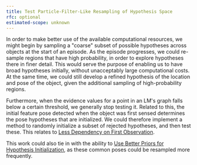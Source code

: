 ```yaml
---
title: Test Particle-Filter-Like Resampling of Hypothesis Space
rfc: optional
estimated-scope: unknown
---
```


In order to make better use of the available computational resources, we might begin by sampling a "coarse" subset of possible hypotheses across objects at the start of an episode. As the episode progresses, we could re-sample regions that have high probability, in order to explore hypotheses there in finer detail. This would serve the purpose of enabling us to have broad hypotheses initially, without unacceptably large computational costs. At the same time, we could still develop a refined hypothesis of the location and pose of the object, given the additional sampling of high-probability regions.

Furthermore, when the evidence values for a point in an LM's graph falls below a certain threshold, we generally stop testing it. Related to this, the initial feature pose detected when the object was first sensed determines the pose hypotheses that are initialized. We could therefore implement a method to randomly initialize a subset of rejected hypotheses, and then test these. This relates to [Less Dependency on First Observation](less-dependency-on-first-observation.md).

This work could also tie in with the ability to [Use Better Priors for Hypothesis Initialization](../learning-module-improvements/use-better-priors-for-hypothesis-initialization.md), as these common poses could be resampled more frequently.
